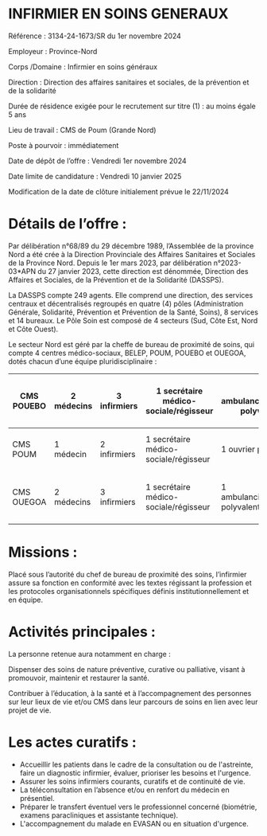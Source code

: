 # INFIRMIER EN SOINS GENERAUX

Référence : 3134-24-1673/SR du 1er novembre 2024

Employeur : Province-Nord

Corps /Domaine : Infirmier en soins généraux

Direction : Direction des affaires sanitaires et sociales, de la prévention et de la solidarité

Durée de résidence exigée pour le recrutement sur titre (1) : au moins égale 5 ans

Lieu de travail : CMS de Poum (Grande Nord)

Poste à pourvoir : immédiatement

Date de dépôt de l’offre : Vendredi 1er novembre 2024

Date limite de candidature : Vendredi 10 janvier 2025

Modification de la date de clôture initialement prévue le 22/11/2024

# Détails de l’offre :

Par délibération n°68/89 du 29 décembre 1989, l’Assemblée de la province Nord a été crée à la Direction Provinciale des Affaires Sanitaires et Sociales de la Province Nord. Depuis le 1er mars 2023, par délibération n°2023-03*APN du 27 janvier 2023, cette direction est dénommée, Direction des Affaires et Sociales, de la Prévention et de la Solidarité (DASSPS).

La DASSPS compte 249 agents. Elle comprend une direction, des services centraux et décentralisés regroupés en quatre (4) pôles (Administration Générale, Solidarité, Prévention et Prévention de la Santé, Soins), 8 services et 14 bureaux. Le Pôle Soin est composé de 4 secteurs (Sud, Côte Est, Nord et Côte Ouest).

Le secteur Nord est géré par la cheffe de bureau de proximité de soins, qui compte 4 centres médico-sociaux, BELEP, POUM, POUEBO et OUEGOA, dotés chacun d’une équipe pluridisciplinaire :

|CMS POUEBO|2 médecins|3 infirmiers|1 secrétaire médico-sociale/régisseur|1 ambulancier/ouvrier polyvalent|1 dentiste|4 agents|1 AVS|1 éducatrice sanitaire|1 assistante sociale|1 femme de service en prestation| |
|---|---|---|---|---|---|---|---|---|---|---|---|
|CMS POUM|1 médecin|2 infirmiers|1 secrétaire médico-sociale/régisseur|1 ouvrier polyvalent|1 dentiste|4 agents|2 AVS (Arama et Poum)|1 assistante sociale (assure des permanences)|1 femme de service en prestation| | |
|CMS OUEGOA|2 médecins|3 infirmiers|1 secrétaire médico-sociale/régisseur|1 ambulancier/ouvrier polyvalent|1 dentiste|1 assistante dentaire|4 agents|1 AVS|1 éducatrice sanitaire|1 assistante sociale|1 femme de service en prestation|

# Missions :

Placé sous l’autorité du chef de bureau de proximité des soins, l’infirmier assure sa fonction en conformité avec les textes régissant la profession et les protocoles organisationnels spécifiques définis institutionnellement et en équipe.

# Activités principales :

La personne retenue aura notamment en charge :

Dispenser des soins de nature préventive, curative ou palliative, visant à promouvoir, maintenir et restaurer la santé.

Contribuer à l’éducation, à la santé et à l’accompagnement des personnes sur leur lieux de vie et/ou CMS dans leur parcours de soins en lien avec leur projet de vie.

# Les actes curatifs :

- Accueillir les patients dans le cadre de la consultation ou de l'astreinte, faire un diagnostic infirmier, évaluer, prioriser les besoins et l'urgence.
- Assurer les soins infirmiers courants, curatifs et de continuité de vie.
- La téléconsultation en l’absence et/ou en renfort du médecin en présentiel.
- Préparer le transfert éventuel vers le professionnel concerné (biométrie, examens paracliniques et assistante technique).
- L'accompagnement du malade en EVASAN ou en situation d'urgence.